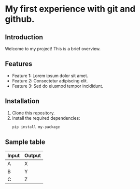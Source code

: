 # My first experience with git and github.

## Introduction
Welcome to my project! This is a brief overview.

## Features
- Feature 1: Lorem ipsum dolor sit amet.
- Feature 2: Consectetur adipiscing elit.
- Feature 3: Sed do eiusmod tempor incididunt.

## Installation
1. Clone this repository.
2. Install the required dependencies:
   ```bash
   pip install my-package

## Sample table
| Input         | Output        |
| ------------- | ------------- |
| A             | X             |
| B             | Y             |
| C             | Z             |
